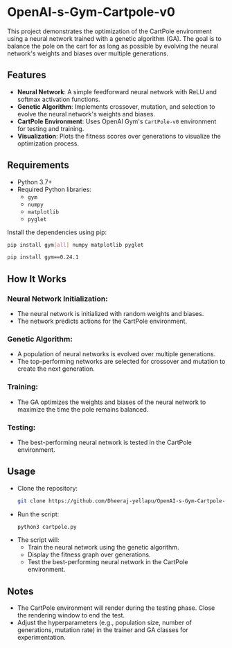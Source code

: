 # OpenAI-s-Gym-Cartpole-v0

This project demonstrates the optimization of the CartPole environment using a neural network trained with a genetic algorithm (GA). The goal is to balance the pole on the cart for as long as possible by evolving the neural network's weights and biases over multiple generations.

## Features

- **Neural Network**: A simple feedforward neural network with ReLU and softmax activation functions.
- **Genetic Algorithm**: Implements crossover, mutation, and selection to evolve the neural network's weights and biases.
- **CartPole Environment**: Uses OpenAI Gym's `CartPole-v0` environment for testing and training.
- **Visualization**: Plots the fitness scores over generations to visualize the optimization process.

## Requirements

- Python 3.7+
- Required Python libraries:
  - `gym`
  - `numpy`
  - `matplotlib`
  - `pyglet`

 Install the dependencies using pip:

```bash
pip install gym[all] numpy matplotlib pyglet
```
```bash
pip install gym==0.24.1
```

## How It Works
### Neural Network Initialization:

- The neural network is initialized with random weights and biases.
- The network predicts actions for the CartPole environment.
### Genetic Algorithm:

- A population of neural networks is evolved over multiple generations.
- The top-performing networks are selected for crossover and mutation to create the next generation.
### Training:

- The GA optimizes the weights and biases of the neural network to maximize the time the pole remains balanced.
### Testing:

- The best-performing neural network is tested in the CartPole environment.

## Usage
- Clone the repository:
  ```bash
  git clone https://github.com/Dheeraj-yellapu/OpenAI-s-Gym-Cartpole-v0
  ```
- Run the script:
  ```bash
  python3 cartpole.py
  ```
- The script will:
  - Train the neural network using the genetic algorithm.
  - Display the fitness graph over generations.
  - Test the best-performing neural network in the CartPole environment.
## Notes
- The CartPole environment will render during the testing phase. Close the rendering window to end the test.
- Adjust the hyperparameters (e.g., population size, number of generations, mutation rate) in the trainer and GA classes for experimentation.
